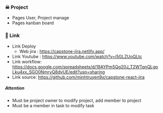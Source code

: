 ### ☠ Project
- Pages User, Project manage
- Pages kanban board

### 🎈 Link
- Link Deploy
  + Web jira : https://capstone-jira.netlify.app/
- Link Youtube : https://www.youtube.com/watch?v=i5GLZUoQLtc
- Link workflow: https://docs.google.com/spreadsheets/d/19AYPm5Qg20J_T2WTqnQLgpLku4xx_SGO0NmrvQ8dvUE/edit?usp=sharing
- Link source: https://github.com/minhtruyen9x/capstone-react-jira
##### Attention
- Must be project owner to modify project, add member to project
- Must be a member in task to modify task